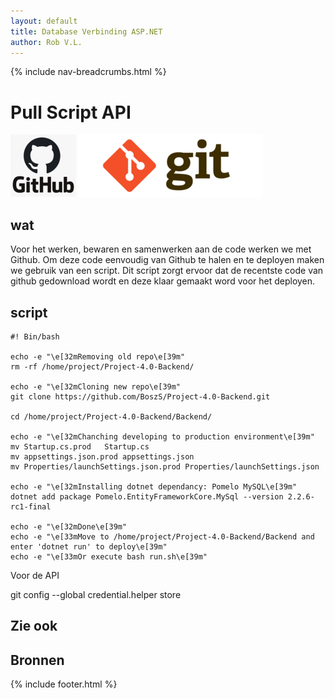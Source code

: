 ```yaml
---
layout: default
title: Database Verbinding ASP.NET 
author: Rob V.L.
---
```


{% include nav-breadcrumbs.html %}

# Pull Script API
![github](../../media/logo/github.png)
![git](../../media/logo/git.png)

## wat
Voor het werken, bewaren en samenwerken aan de code werken we met Github. Om deze code eenvoudig van Github te halen en te deployen maken we gebruik van een script. Dit script zorgt ervoor dat de recentste code van github gedownload wordt en deze klaar gemaakt word voor het deployen. 

## script
```
#! Bin/bash

echo -e "\e[32mRemoving old repo\e[39m"
rm -rf /home/project/Project-4.0-Backend/

echo -e "\e[32mCloning new repo\e[39m"
git clone https://github.com/BoszS/Project-4.0-Backend.git

cd /home/project/Project-4.0-Backend/Backend/

echo -e "\e[32mChanching developing to production environment\e[39m"
mv Startup.cs.prod   Startup.cs
mv appsettings.json.prod appsettings.json
mv Properties/launchSettings.json.prod Properties/launchSettings.json

echo -e "\e[32mInstalling dotnet dependancy: Pomelo MySQL\e[39m"
dotnet add package Pomelo.EntityFrameworkCore.MySql --version 2.2.6-rc1-final

echo -e "\e[32mDone\e[39m"
echo -e "\e[33mMove to /home/project/Project-4.0-Backend/Backend and enter 'dotnet run' to deploy\e[39m"
echo -e "\e[33mOr execute bash run.sh\e[39m"
```


Voor de API



git config --global credential.helper store

## Zie ook


## Bronnen

{% include footer.html %}
